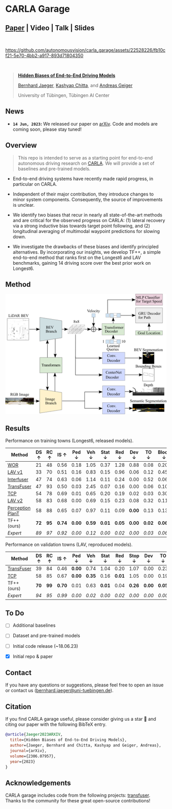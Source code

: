 # CARLA Garage

## [Paper](https://arxiv.org/pdf/2306.07957.pdf) | Video | Talk | Slides

<br/>



https://github.com/autonomousvision/carla_garage/assets/22528226/fb10cf21-5e70-4bb2-a917-893d71804350



<br/>

> [**Hidden Biases of End-to-End Driving Models**](https://arxiv.org/abs/2306.07957)
>
> [Bernhard Jaeger](https://kait0.github.io/), [Kashyap Chitta](https://kashyap7x.github.io/), and [Andreas Geiger](https://www.cvlibs.net/)
> 
> University of Tübingen, Tübingen AI Center
>


## News
* **`14 Jun, 2023`:** We released our paper on [arXiv](https://arxiv.org/abs/2306.07957). Code and models are coming soon, please stay tuned!


## Overview
> This repo is intended to serve as a starting point for end-to-end autonomous driving research on [CARLA](https://github.com/carla-simulator/carla). We will provide a set of baselines and pre-trained models.

- End-to-end driving systems have recently made rapid progress, in particular on CARLA.

- Independent of their major contribution, they introduce changes to minor system components. Consequently, the source of improvements is unclear.

- We identify two biases that recur in nearly all state-of-the-art methods and are critical for the observed progress on CARLA: (1) lateral recovery via a strong inductive bias towards target point following, and (2) longitudinal averaging of multimodal waypoint predictions for slowing down.

- We investigate the drawbacks of these biases and identify principled alternatives. By incorporating our insights, we develop TF++, a simple end-to-end method that ranks first on the Longest6 and LAV benchmarks, gaining 14 driving score over the best prior work on Longest6.


## Method

<div align="center">
<img src="./assets/framework.png" />
</div>


## Results
Performance on training towns (Longest6, released models).

| **Method**                   | **DS ↑** | **RC ↑** | **IS ↑** | **Ped ↓** | **Veh ↓** | **Stat ↓** | **Red ↓** | **Dev ↓** | **TO ↓** | **Block ↓** |
|------------------------------|----------|----------|----------|----------|----------|-----------|----------|----------|---------|------------|
| [WOR](https://arxiv.org/abs/2105.00636)                      | 21       | 48       | 0.56     | 0.18     | 1.05     | 0.37      | 1.28     | 0.88     | 0.08    | 0.20       |
| [LAV v1](https://arxiv.org/abs/2203.11934)                   | 33       | 70       | 0.51     | 0.16     | 0.83     | 0.15      | 0.96     | 0.06     | 0.12    | 0.45       |
| [Interfuser](https://arxiv.org/abs/2207.14024)               | 47       | 74       | 0.63     | 0.06     | 1.14     | 0.11      | 0.24     | 0.00     | 0.52    | 0.06       |
| [TransFuser](https://arxiv.org/abs/2205.15997)               | 47       | 93       | 0.50     | 0.03     | 2.45     | 0.07      | 0.16     | 0.00     | 0.06    | 0.10       |
| [TCP](https://arxiv.org/abs/2206.08129)                     | 54       | 78       | 0.69     | 0.01     | 0.65     | 0.20      | 0.19     | 0.02     | 0.03    | 0.30       |
| [LAV v2](https://arxiv.org/abs/2203.11934)                   | 58       | 83       | 0.68     | 0.00     | 0.69     | 0.15      | 0.23     | 0.08     | 0.32    | 0.11       |
| [Perception PlanT](https://arxiv.org/abs/2210.14222)    | 58       | 88       | 0.65     | 0.07     | 0.97     | 0.11      | 0.09     | **0.00** | 0.13    | 0.13       |
| TF++ (ours)             | **72**   | **95**   | **0.74** | **0.00** | **0.59** | **0.01**  | **0.05** | **0.00** | **0.02**| **0.06**   |
| *Expert*                | *89*     | *97*     | *0.92*   | *0.00*   | *0.12*   | *0.00*    | *0.02*   | *0.00*   | *0.03*  | *0.06*     |

Performance on validation towns (LAV, reproduced models).

| **Method**       | **DS ↑**   | **RC ↑**   | **IS ↑**      | **Ped ↓**     | **Veh ↓**   | **Stat ↓**  | **Red ↓**   | **Stop ↓**  | **Dev ↓**   | **TO ↓**     | **Block ↓** |
|------------------|------------|------------|---------------|---------------|-------------|------------|------------|------------|-------------|-------------|-------------|
| [TransFuser](https://arxiv.org/abs/2205.15997) | 39    | 84    | 0.46  | **0.00**      | 0.74        | 1.04       | 0.20       | 1.07       | 0.00        | 0.23        | 0.21        |
| [TCP](https://arxiv.org/abs/2206.08129) | 58  | 85     | 0.67   | **0.00**      | **0.35**    | 0.16       | **0.01**    | 1.05       | 0.00        | 0.19        | 0.19        |
| TF++ (ours)      | **70** | **99** | **0.70**| 0.01          | 0.63        | **0.01**   | 0.04       | **0.26**    | **0.00**    | **0.05**    | **0.00**    |
| *Expert*         | *94*       | *95*       | *0.99*        | *0.00*        | *0.02*      | *0.00*     | *0.02*     | *0.00*     | *0.00*      | *0.00*      | *0.08*      |


## To Do
- [ ] Additional baselines
- [ ] Dataset and pre-trained models
- [ ] Initial code release (~18.06.23)
- [x] Initial repo & paper


## Contact
If you have any questions or suggestions, please feel free to open an issue or contact us (bernhard.jaeger@uni-tuebingen.de).


## Citation
If you find CARLA garage useful, please consider giving us a star &#127775; and citing our paper with the following BibTeX entry.

```BibTeX
@article{Jaeger2023ARXIV,
  title={Hidden Biases of End-to-End Driving Models},
  author={Jaeger, Bernhard and Chitta, Kashyap and Geiger, Andreas},
  journal={arXiv},
  volume={2306.07957},
  year={2023}
}
```


## Acknowledgements
CARLA garage includes code from the following projects: [transfuser](https://github.com/autonomousvision/transfuser). Thanks to the community for these great open-source contributions!
